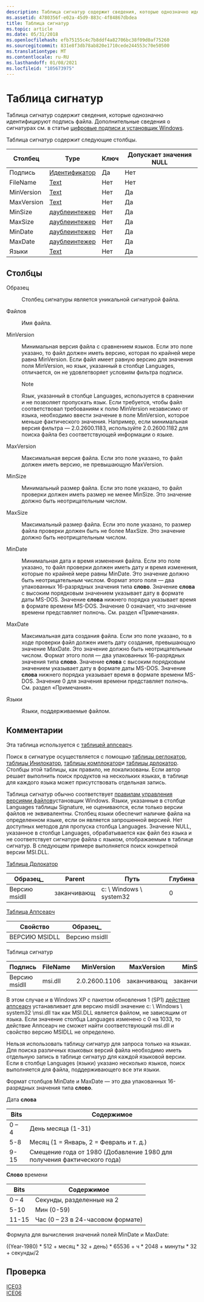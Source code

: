 ```yaml
---
description: Таблица сигнатур содержит сведения, которые однозначно идентифицируют подпись файла. Дополнительные сведения о сигнатурах см. в статье цифровые подписи и установщик Windows.
ms.assetid: 4780356f-e02a-45d9-883c-4f84867dbdea
title: Таблица сигнатур
ms.topic: article
ms.date: 05/31/2018
ms.openlocfilehash: efb75155c4c7b8ddf4a82706bc38f09d0af75260
ms.sourcegitcommit: 831e8f3db78ab820e1710cede244553c70e50500
ms.translationtype: MT
ms.contentlocale: ru-RU
ms.lasthandoff: 01/08/2021
ms.locfileid: "105673975"
---
```

# <a name="signature-table"></a>Таблица сигнатур

Таблица сигнатур содержит сведения, которые однозначно идентифицируют подпись файла. Дополнительные сведения о сигнатурах см. в статье [цифровые подписи и установщик Windows](digital-signatures-and-windows-installer.md).

Таблица сигнатур содержит следующие столбцы.



| Столбец     | Type                               | Ключ | Допускает значения NULL |
|------------|------------------------------------|-----|----------|
| Подпись  | [Идентификатор](identifier.md)       | Да   | Нет        |
| FileName   | [Text](text.md)                   | Нет   | Нет        |
| MinVersion | [Text](text.md)                   | Нет   | Да        |
| MaxVersion | [Text](text.md)                   | Нет   | Да        |
| MinSize    | [даублеинтежер](doubleinteger.md) | Нет   | Да        |
| MaxSize    | [даублеинтежер](doubleinteger.md) | Нет   | Да        |
| MinDate    | [даублеинтежер](doubleinteger.md) | Нет   | Да        |
| MaxDate    | [даублеинтежер](doubleinteger.md) | Нет   | Да        |
| Языки  | [Text](text.md)                   | Нет   | Да        |



 

## <a name="columns"></a>Столбцы

<dl> <dt>

<span id="Signature"></span><span id="signature"></span><span id="SIGNATURE"></span>Образец
</dt> <dd>

Столбец сигнатуры является уникальной сигнатурой файла.

</dd> <dt>

<span id="FileName"></span><span id="filename"></span><span id="FILENAME"></span>Файлов
</dt> <dd>

Имя файла.

</dd> <dt>

<span id="MinVersion"></span><span id="minversion"></span><span id="MINVERSION"></span>MinVersion
</dt> <dd>

Минимальная версия файла с сравнением языков. Если это поле указано, то файл должен иметь версию, которая по крайней мере равна MinVersion. Если файл имеет равную версию для значения поля MinVersion, но язык, указанный в столбце Languages, отличается, он не удовлетворяет условиям фильтра подписи.

> [!Note]  
> Язык, указанный в столбце Languages, используется в сравнении и не позволяет пропускать язык. Если требуется, чтобы файл соответствовал требованиям к полю MinVersion независимо от языка, необходимо ввести значение в поле MinVersion, которое меньше фактического значения. Например, если минимальная версия фильтра — 2.0.2600.1183, используйте 2.0.2600.1182 для поиска файла без соответствующей информации о языке.

 

</dd> <dt>

<span id="MaxVersion"></span><span id="maxversion"></span><span id="MAXVERSION"></span>MaxVersion
</dt> <dd>

Максимальная версия файла. Если это поле указано, то файл должен иметь версию, не превышающую MaxVersion.

</dd> <dt>

<span id="MinSize"></span><span id="minsize"></span><span id="MINSIZE"></span>MinSize
</dt> <dd>

Минимальный размер файла. Если это поле указано, то файл проверки должен иметь размер не менее MinSize. Это значение должно быть неотрицательным числом.

</dd> <dt>

<span id="MaxSize"></span><span id="maxsize"></span><span id="MAXSIZE"></span>MaxSize
</dt> <dd>

Максимальный размер файла. Если это поле указано, то размер файла проверки должен быть не более MaxSize. Это значение должно быть неотрицательным числом.

</dd> <dt>

<span id="MinDate"></span><span id="mindate"></span><span id="MINDATE"></span>MinDate
</dt> <dd>

Минимальная дата и время изменения файла. Если это поле указано, то файл проверки должен иметь дату и время изменения, которые по крайней мере равны MinDate. Это значение должно быть неотрицательным числом. Формат этого поля — два упакованных 16-разрядных значения типа **слово**. Значение **слова** с высоким порядковым значением указывает дату в формате даты MS-DOS. Значение **слова** нижнего порядка указывает время в формате времени MS-DOS. Значение 0 означает, что значение времени представляет полночь. См. раздел «Примечания».

</dd> <dt>

<span id="MaxDate"></span><span id="maxdate"></span><span id="MAXDATE"></span>MaxDate
</dt> <dd>

Максимальная дата создания файла. Если это поле указано, то в ходе проверки файл должен иметь дату создания, превышающую значение MaxDate. Это значение должно быть неотрицательным числом. Формат этого поля — два упакованных 16-разрядных значения типа **слово**. Значение **слова** с высоким порядковым значением указывает дату в формате даты MS-DOS. Значение **слова** нижнего порядка указывает время в формате времени MS-DOS. Значение 0 для значения времени представляет полночь. См. раздел «Примечания».

</dd> <dt>

<span id="Languages"></span><span id="languages"></span><span id="LANGUAGES"></span>Языки
</dt> <dd>

Языки, поддерживаемые файлом.

</dd> </dl>

## <a name="remarks"></a>Комментарии

Эта таблица используется с [таблицей аппсеарч](appsearch-table.md).

Поиск в сигнатуре осуществляется с помощью [таблицы реглокатор](reglocator-table.md), [таблицы Инилокатор](inilocator-table.md), [таблицы комплокатор](complocator-table.md)и [таблицы дрлокатор](drlocator-table.md). Столбцы этой таблицы, как правило, не локализованы. Если автор решает выполнить поиск продуктов на нескольких языках, в таблице для каждого языка может присутствовать отдельная запись.

Таблица сигнатур обычно соответствует [правилам управления версиями файлов](file-versioning-rules.md)установщик Windows. Языки, указанные в столбце Languages таблицы Signature, не оцениваются, если только версии файлов не эквивалентны. Столбец языки обеспечит наличие файла на определенном языке, если он является запрошенной версией. Нет доступных методов для пропуска столбца Languages. Значение NULL, указанное в столбце Languages, обрабатывается как файл без языка и не соответствует сигнатуре файла с языком, отображаемым в таблице сигнатур. В следующем примере выполняется поиск конкретной версии MSI.DLL.

[Таблица Дрлокатор](drlocator-table.md)

| Образец\_ | Parent | Путь                  | Глубина |
|-------------|--------|-----------------------|-------|
| Версию msidll      | заканчивающ | c: \\ Windows \\ system32 | 0     |



 

[Таблица Аппсеарч](appsearch-table.md)



| Свойство | Образец\_ |
|----------|-------------|
| ВЕРСИЮ MSIDLL   | Версию msidll      |



 

Таблица сигнатур



| Подпись | FileName | MinVersion    | MaxVersion | MinSize | MaxSize | MinDate | MaxDate | Языки |
|-----------|----------|---------------|------------|---------|---------|---------|---------|-----------|
| Версию msidll    | msi.dll  | 2.0.2600.1106 | заканчивающ     | заканчивающ  | заканчивающ  | заканчивающ  | заканчивающ  | 0         |



 

В этом случае и в Windows XP с пакетом обновления 1 (SP1) [действие аппсеарч](appsearch-action.md) устанавливает для версию msidll значение c: \\ Windows \\ system32 \\msi.dll так как MSI.DLL является файлом, не зависящим от языка. Если значение столбца Languages изменено с 0 на 1033, то действие Аппсеарч не сможет найти соответствующий msi.dll и свойство версию MSIDLL не определено.

Нельзя использовать таблицу сигнатур для запроса только на языках. Для поиска различных языковых версий файла необходимо иметь отдельную запись в таблице сигнатур для каждой языковой версии. Если в столбце Languages (языки) указано несколько языков, поиск выполняется для файла, поддерживающего все эти языки.

Формат столбцов MinDate и MaxDate — это два упакованных 16-разрядных значения типа **слово**.

Дата **слова**



| Bits | Содержимое                                             |
|------|-----------------------------------------------------|
| 0 – 4  | День месяца (1-31)                             |
| 5-8  | Месяц (1 = Январь, 2 = Февраль и т. д.)        |
| 9-15 | Смещение года от 1980 (Добавление 1980 для получения фактического года) |



 

**Слово** времени



| Bits  | Содержимое                     |
|-------|-----------------------------|
| 0 – 4   | Секунды, разделенные на 2        |
| 5-10  | Мин (0-59)              |
| 11-15 | Час (0 – 23 в 24-часовом формате) |



 

Формула для вычисления значений полей MinDate и MaxDate:

((Year-1980) \* 512 + месяц \* 32 + день) \* 65536 + ч \* 2048 + минуты \* 32 + секунды/2

## <a name="validation"></a>Проверка

<dl>

[ICE03](ice03.md)  
[ICE06](ice06.md)  
</dl>

 

 



